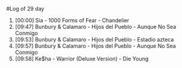 #Log of 29 day

1. [00:00] Sia - 1000 Forms of Fear - Chandelier
1. [09:47] Bunbury & Calamaro - Hijos del Pueblo - Aunque No Sea Conmigo
1. [09:53] Bunbury & Calamaro - Hijos del Pueblo - Estadio azteca
1. [09:57] Bunbury & Calamaro - Hijos del Pueblo - Aunque No Sea Conmigo
1. [09:58] Ke$ha - Warrior (Deluxe Version) - Die Young
